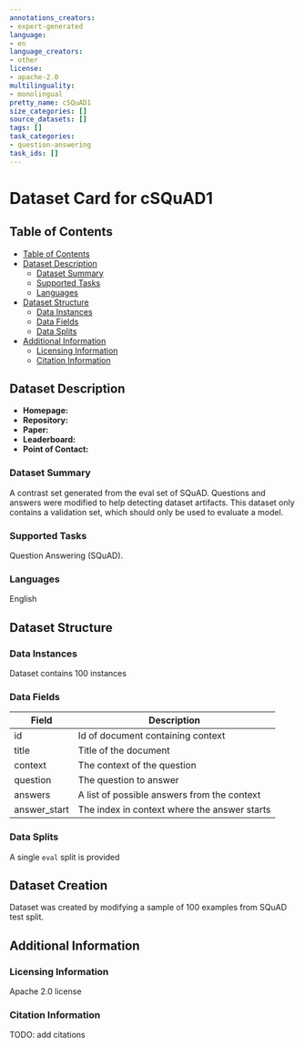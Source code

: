 ```yaml
---
annotations_creators:
- expert-generated
language:
- en
language_creators:
- other
license:
- apache-2.0
multilinguality:
- monolingual
pretty_name: cSQuAD1
size_categories: []
source_datasets: []
tags: []
task_categories:
- question-answering
task_ids: []
---
```


# Dataset Card for cSQuAD1

## Table of Contents
- [Table of Contents](#table-of-contents)
- [Dataset Description](#dataset-description)
  - [Dataset Summary](#dataset-summary)
  - [Supported Tasks](#supported-tasks)
  - [Languages](#languages)
- [Dataset Structure](#dataset-structure)
  - [Data Instances](#data-instances)
  - [Data Fields](#data-fields)
  - [Data Splits](#data-splits)
- [Additional Information](#additional-information)
  - [Licensing Information](#licensing-information)
  - [Citation Information](#citation-information)

## Dataset Description

- **Homepage:**
- **Repository:**
- **Paper:**
- **Leaderboard:**
- **Point of Contact:**

### Dataset Summary

A contrast set generated from the eval set of SQuAD. Questions and answers were modified
to help detecting dataset artifacts. This dataset only contains a validation set, which
should only be used to evaluate a model.

### Supported Tasks

Question Answering (SQuAD).

### Languages

English

## Dataset Structure

### Data Instances

Dataset contains 100 instances

### Data Fields
| Field    | Description                                      |
|----------|--------------------------------------------------
| id       | Id of document containing context                |
| title    | Title of the document                            |
| context  | The context of the question                      |
| question | The question to answer                           |
| answers  | A list of possible answers from the context      |
| answer_start | The index in context where the answer starts |

### Data Splits

A single `eval` split is provided

## Dataset Creation

Dataset was created by modifying a sample of 100 examples from SQuAD test split.

## Additional Information

### Licensing Information

Apache 2.0 license

### Citation Information

TODO: add citations